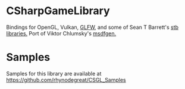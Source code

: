 # CSharpGameLibrary
Bindings for OpenGL, Vulkan, [GLFW](https://github.com/glfw/glfw), and some of Sean T Barrett's [stb libraries.](https://github.com/nothings/stb) Port of Viktor Chlumsky's [msdfgen.](https://github.com/Chlumsky/msdfgen)

# Samples
Samples for this library are available at https://github.com/rhynodegreat/CSGL_Samples
